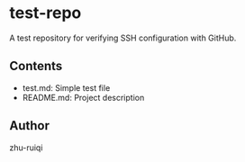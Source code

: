 # test-repo
A test repository for verifying SSH configuration with GitHub.

## Contents
- test.md: Simple test file
- README.md: Project description

## Author
zhu-ruiqi